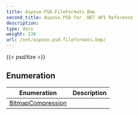 ```yaml
---
title: Aspose.PSD.FileFormats.Bmp
second_title: Aspose.PSD for .NET API Reference
description: 
type: docs
weight: 130
url: /net/aspose.psd.fileformats.bmp/
---
```

{{< psd/tize >}}


## Enumeration

| Enumeration | Description |
| --- | --- |
| [BitmapCompression](./bitmapcompression/) |  |


